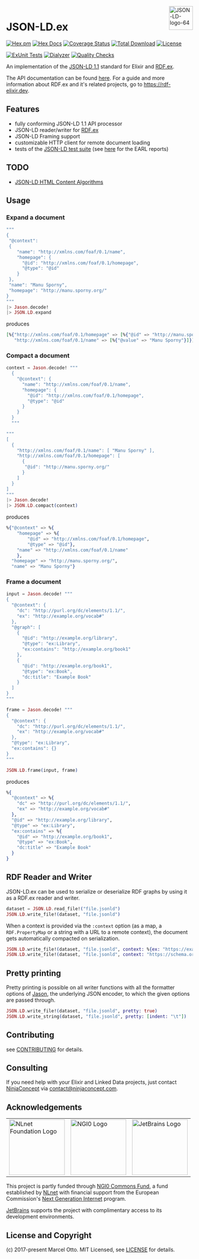 <img style="border:0px;" width="64" src="https://json-ld.org/images/json-ld-logo-64.png" alt="JSON-LD-logo-64" align="right"/>

# JSON-LD.ex

[![Hex.pm](https://img.shields.io/hexpm/v/json_ld.svg?style=flat-square)](https://hex.pm/packages/json_ld)
[![Hex Docs](https://img.shields.io/badge/hex-docs-lightgreen.svg)](https://hexdocs.pm/json_ld/)
[![Coverage Status](https://coveralls.io/repos/github/rdf-elixir/jsonld-ex/badge.svg?branch=master)](https://coveralls.io/github/rdf-elixir/jsonld-ex?branch=master)
[![Total Download](https://img.shields.io/hexpm/dt/json_ld.svg)](https://hex.pm/packages/json_ld)
[![License](https://img.shields.io/hexpm/l/json_ld.svg)](https://github.com/rdf-elixir/jsonld-ex/blob/master/LICENSE.md)

[![ExUnit Tests](https://github.com/rdf-elixir/jsonld-ex/actions/workflows/elixir-build-and-test.yml/badge.svg)](https://github.com/rdf-elixir/jsonld-ex/actions/workflows/elixir-build-and-test.yml)
[![Dialyzer](https://github.com/rdf-elixir/jsonld-ex/actions/workflows/elixir-dialyzer.yml/badge.svg)](https://github.com/rdf-elixir/jsonld-ex/actions/workflows/elixir-dialyzer.yml)
[![Quality Checks](https://github.com/rdf-elixir/jsonld-ex/actions/workflows/elixir-quality-checks.yml/badge.svg)](https://github.com/rdf-elixir/jsonld-ex/actions/workflows/elixir-quality-checks.yml)


An implementation of the [JSON-LD 1.1] standard for Elixir and [RDF.ex].

The API documentation can be found [here](https://hexdocs.pm/json_ld/). For a guide and more information about RDF.ex and it's related projects, go to <https://rdf-elixir.dev>.


## Features

- fully conforming JSON-LD 1.1 API processor
- JSON-LD reader/writer for [RDF.ex]
- JSON-LD Framing support
- customizable HTTP client for remote document loading
- tests of the [JSON-LD test suite] (see [here](https://github.com/rdf-elixir/jsonld-ex/tree/master/earl_reports) for the EARL reports)


## TODO

- [JSON-LD HTML Content Algorithms]


## Usage

### Expand a document

```elixir
"""
{
 "@context":
 {
    "name": "http://xmlns.com/foaf/0.1/name",
    "homepage": {
      "@id": "http://xmlns.com/foaf/0.1/homepage",
      "@type": "@id"
    }
 },
 "name": "Manu Sporny",
 "homepage": "http://manu.sporny.org/"
}
"""
|> Jason.decode!
|> JSON.LD.expand
```

produces

```elixir
[%{"http://xmlns.com/foaf/0.1/homepage" => [%{"@id" => "http://manu.sporny.org/"}],
   "http://xmlns.com/foaf/0.1/name" => [%{"@value" => "Manu Sporny"}]}]
```

### Compact a document

```elixir
context = Jason.decode! """
  {
    "@context": {
      "name": "http://xmlns.com/foaf/0.1/name",
      "homepage": {
        "@id": "http://xmlns.com/foaf/0.1/homepage",
        "@type": "@id"
      }
    }
  }
  """

"""
[
  {
    "http://xmlns.com/foaf/0.1/name": [ "Manu Sporny" ],
    "http://xmlns.com/foaf/0.1/homepage": [
      {
       "@id": "http://manu.sporny.org/"
      }
    ]
  }
]
"""
|> Jason.decode!
|> JSON.LD.compact(context)
```

produces 

```elixir
%{"@context" => %{
    "homepage" => %{
        "@id" => "http://xmlns.com/foaf/0.1/homepage", 
        "@type" => "@id"},
    "name" => "http://xmlns.com/foaf/0.1/name"
    },
  "homepage" => "http://manu.sporny.org/",
  "name" => "Manu Sporny"}
```

### Frame a document

```elixir
input = Jason.decode! """
{
  "@context": {
    "dc": "http://purl.org/dc/elements/1.1/",
    "ex": "http://example.org/vocab#"
  },
  "@graph": [
    {
      "@id": "http://example.org/library",
      "@type": "ex:Library",
      "ex:contains": "http://example.org/book1"
    },
    {
      "@id": "http://example.org/book1",
      "@type": "ex:Book",
      "dc:title": "Example Book"
    }
  ]
}
"""

frame = Jason.decode! """
{
  "@context": {
    "dc": "http://purl.org/dc/elements/1.1/",
    "ex": "http://example.org/vocab#"
  },
  "@type": "ex:Library",
  "ex:contains": {}
}
"""

JSON.LD.frame(input, frame)
```

produces

```elixir
%{
  "@context" => %{
    "dc" => "http://purl.org/dc/elements/1.1/",
    "ex" => "http://example.org/vocab#"
  },
  "@id" => "http://example.org/library",
  "@type" => "ex:Library",
  "ex:contains" => %{
    "@id" => "http://example.org/book1",
    "@type" => "ex:Book",
    "dc:title" => "Example Book"
  }
}
```

## RDF Reader and Writer

JSON-LD.ex can be used to serialize or deserialize RDF graphs by using it as a RDF.ex reader and writer.

```elixir
dataset = JSON.LD.read_file!("file.jsonld")
JSON.LD.write_file!(dataset, "file.jsonld")
```

When a context is provided via the `:context` option (as a map, a `RDF.PropertyMap` or a string with a URL to a remote context), the document gets automatically compacted on serialization.

```elixir
JSON.LD.write_file!(dataset, "file.jsonld", context: %{ex: "https://example.com/"})
JSON.LD.write_file!(dataset, "file.jsonld", context: "https://schema.org/")
```

## Pretty printing

Pretty printing is possible on all writer functions with all the formatter options of [Jason](https://hexdocs.pm/jason/Jason.Formatter.html#pretty_print/2), the underlying JSON encoder, to which the given options are passed through.

```elixir
JSON.LD.write_file!(dataset, "file.jsonld", pretty: true)
JSON.LD.write_string(dataset, "file.jsonld", pretty: [indent: "\t"])
```


## Contributing

see [CONTRIBUTING](CONTRIBUTING.md) for details.


## Consulting

If you need help with your Elixir and Linked Data projects, just contact [NinjaConcept](https://www.ninjaconcept.com/) via <contact@ninjaconcept.com>.


## Acknowledgements

<table style="border: 0;">
<tr>
<td><a href="https://nlnet.nl/"><img src="https://nlnet.nl/logo/banner.svg" alt="NLnet Foundation Logo" width="150"></a></td>
<td><a href="https://nlnet.nl/commonsfund/" ><img src="https://nlnet.nl/logo/NGI/NGIZero-green.hex.svg" alt="NGI0 Logo" height="150"></a></td>  
<td><a href="https://www.jetbrains.com/?from=RDF.ex"><img src="https://resources.jetbrains.com/storage/products/company/brand/logos/jb_beam.svg" alt="JetBrains Logo" height="150"></a></td>
</tr>
</table>

This project is partly funded through [NGI0 Commons Fund](https://nlnet.nl/commonsfund/), a fund established by [NLnet](https://nlnet.nl/) with financial support from the European Commission's [Next Generation Internet](https://ngi.eu/) program.

[JetBrains](https://www.jetbrains.com/?from=RDF.ex) supports the project with complimentary access to its development environments.


## License and Copyright

(c) 2017-present Marcel Otto. MIT Licensed, see [LICENSE](LICENSE.md) for details.


[RDF.ex]:             https://hex.pm/packages/rdf
[JSON-LD 1.1]:        https://www.w3.org/TR/json-ld11/ "JSON-LD 1.1"
[JSON-LD API]:        https://www.w3.org/TR/json-ld11-api/ "JSON-LD 1.1 Processing Algorithms and API"
[JSON-LD Framing]:    http://json-ld.org/spec/latest/json-ld-framing/
[JSON-LD test suite]: http://json-ld.org/test-suite/
[JSON-LD HTML Content Algorithms]:    https://www.w3.org/TR/json-ld11-api/#html-content-algorithms



